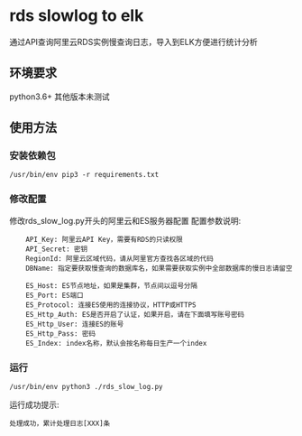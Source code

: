 # rds slowlog to elk
通过API查询阿里云RDS实例慢查询日志，导入到ELK方便进行统计分析

## 环境要求
python3.6+  其他版本未测试

## 使用方法
### 安装依赖包
```shell
/usr/bin/env pip3 -r requirements.txt
```

### 修改配置
修改rds_slow_log.py开头的阿里云和ES服务器配置
配置参数说明:
```
    API_Key: 阿里云API Key，需要有RDS的只读权限
    API_Secret: 密钥
    RegionId: 阿里云区域代码，请从阿里官方查找各区域的代码
    DBName: 指定要获取慢查询的数据库名，如果需要获取实例中全部数据库的慢日志请留空
```
```
    ES_Host: ES节点地址，如果是集群，节点间以逗号分隔
    ES_Port: ES端口
    ES_Protocol: 连接ES使用的连接协议，HTTP或HTTPS
    ES_Http_Auth: ES是否开启了认证，如果开启，请在下面填写账号密码
    ES_Http_User: 连接ES的账号
    ES_Http_Pass: 密码
    ES_Index: index名称，默认会按名称每日生产一个index
```

### 运行
```shell
/usr/bin/env python3 ./rds_slow_log.py
```
运行成功提示:
```
处理成功，累计处理日志[XXX]条
```